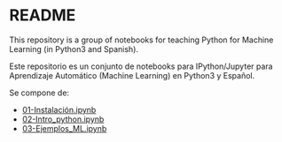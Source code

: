 # README

This repository is a group of notebooks for teaching Python for 
Machine Learning (in Python3 and Spanish).

Este repositorio es un conjunto de notebooks para IPython/Jupyter para
Aprendizaje Automático (Machine Learning) en Python3 y Español. 

Se compone de:

- [01-Instalación.ipynb](01-Instalación.ipynb)
- [02-Intro_python.ipynb](02-Intro_python.ipynb)
- [03-Ejemplos_ML.ipynb](03-Ejemplos_ML.ipynb)
